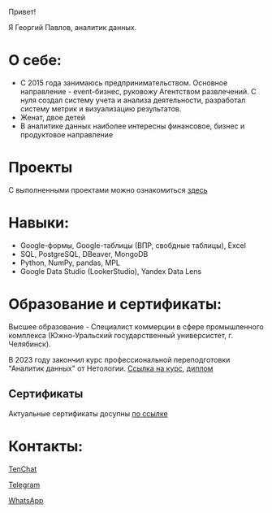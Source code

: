 Привет!

Я Георгий Павлов, аналитик данных.

# О себе:
* С 2015 года занимаюсь предпринимательством. Основное направление - event-бизнес, руковожу Агентством развлечений. С нуля создал систему учета и анализа деятельности, разработал систему метрик и визуализацию результатов.
* Женат, двое детей
* В аналитике данных наиболее интересны финансовое, бизнес и продуктовое направление

# Проекты
С выполненными проектами можно ознакомиться [здесь](https://github.com/PavlovGeorgiy/portfolio/tree/main/projects)

# Навыки:
* Google-формы, Google-таблицы (ВПР, свобдные таблицы), Excel
* SQL, PostgreSQL, DBeaver, MongoDB
* Python, NumPy, pandas, MPL
* Google Data Studio (LookerStudio), Yandex Data Lens

# Образование и сертификаты:
Высшее образование - Специалист коммерции в сфере промышленного комплекса (Южно-Уральский государственный универсистет, г. Челябинск).

В 2023 году закончил курс профессиональной переподготовки "Аналитик данных" от Нетологии. [Ссылка на курс](https://netology.ru/programs/data-analyst), [диплом](https://github.com/PavlovGeorgiy/portfolio/blob/7a80d6f0cd55e4b9f6c58bdef06a0a7773a0c2bd/%D0%B4%D0%B8%D0%BF%D0%BB%D0%BE%D0%BC%20%D0%9F%D0%B0%D0%B2%D0%BB%D0%BE%D0%B2%20%D0%93.%D0%98..pdf)
 
## Сертификаты
Актуальные сертификаты досупны [по ссылке](https://github.com/PavlovGeorgiy/portfolio/tree/main/certificates)

# Контакты:
[TenChat](https://tenchat.ru/pavlov_georgiy?utm_source=ca6dbf2f-605b-4fca-aa38-718814906c2b)

[Telegram](https://t.me/pavloves_georgiy)

[WhatsApp](https://wa.me/79097433036)
